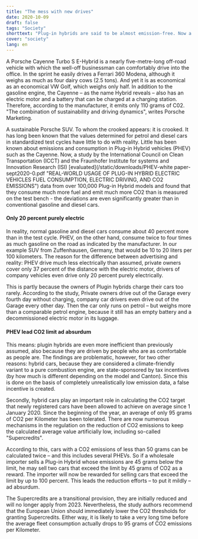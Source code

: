 ```yaml
---
title: "The mess with new drives"
date: 2020-10-09
draft: false
tags: "Society"
shorttext: "Plug-in hybrids are said to be almost emission-free. Now a study shows how bad their record actually is."
cover: "society"
lang: en
---
```


A Porsche Cayenne Turbo S E-Hybrid is a nearly five-metre-long off-road vehicle with which the well-off businessman can comfortably drive into the office. In the sprint he easily drives a Ferrari 360 Modena, although it weighs as much as four dairy cows (2.5 tons). And yet it is as economical as an economical VW Golf, which weighs only half. In addition to the gasoline engine, the Cayenne – as the name Hybrid reveals – also has an electric motor and a battery that can be charged at a charging station. Therefore, according to the manufacturer, it emits only 110 grams of C02. "The combination of sustainability and driving dynamics", writes Porsche Marketing.

A sustainable Porsche SUV. To whom the crooked appears: it is crooked. It has long been known that the values determined for petrol and diesel cars in standardized test cycles have little to do with reality. Little has been known about emissions and consumption in Plug-in Hybrid vehicles (PHEV) such as the Cayenne. Now, a study by the International Council on Clean Transportation (ICCT) and the Fraunhofer Institute for systems and Innovation Research (ISI) [evaluated](/static/downloads/PHEV-white paper-sept2020-0.pdf "REAL-WORLD USAGE OF PLUG-IN HYBRID ELECTRIC VEHICLES FUEL CONSUMPTION, ELECTRIC DRIVING, AND CO2 EMISSIONS") data from over 100,000 Plug-in Hybrid models and found that they consume much more fuel and emit much more CO2 than is measured on the test bench - the deviations are even significantly greater than in conventional gasoline and diesel cars.

#### Only 20 percent purely electric

In reality, normal gasoline and diesel cars consume about 40 percent more than in the test cycle. PHEV, on the other hand, consume twice to four times as much gasoline on the road as indicated by the manufacturer. In our example SUV from Zuffenhausen, Germany, that would be 10 to 20 liters per 100 kilometers. The reason for the difference between advertising and reality: PHEV drive much less electrically than assumed, private owners cover only 37 percent of the distance with the electric motor, drivers of company vehicles even drive only 20 percent purely electrically.

This is partly because the owners of Plugin hybrids charge their cars too rarely. According to the study, Private owners drive out of the Garage every fourth day without charging, company car drivers even drive out of the Garage every other day. Then the car only runs on petrol – but weighs more than a comparable petrol engine, because it still has an empty battery and a decommissioned electric motor in its luggage.

#### PHEV lead CO2 limit ad absurdum

This means: plugin hybrids are even more inefficient than previously assumed, also because they are driven by people who are as comfortable as people are. The findings are problematic, however, for two other reasons: hybrid cars, because they are considered a climate-friendly variant to a pure combustion engine, are state-sponsored by tax incentives (by how much is different depending on the model and Canton). Since this is done on the basis of completely unrealistically low emission data, a false incentive is created.

Secondly, hybrid cars play an important role in calculating the CO2 target that newly registered cars have been allowed to achieve on average since 1 January 2020.  Since the beginning of the year, an average of only 95 grams of CO2 per Kilometer has been tolerated. There are now numerous mechanisms in the regulation on the reduction of CO2 emissions to keep the calculated average value artificially low, including so-called "Supercredits".

According to this, cars with a CO2 emissions of less than 50 grams can be calculated twice – and this includes several PHEVs. So if a wholesale importer sells a Plug-in Hybrid whose emissions are 45 grams below the limit, he may sell two cars that exceed the limit by 45 grams of CO2 as a reward. The importer will now be rewarded for selling cars that exceed the limit by up to 100 percent. This leads the reduction efforts – to put it mildly – ad absurdum.

The Supercredits are a transitional provision, they are initially reduced and will no longer apply from 2023. Nevertheless, the study authors recommend that the European Union should immediately lower the CO2 thresholds for granting Supercredits. Either way, it is likely to take a very long time before the average fleet consumption actually drops to 95 grams of CO2 emissions per Kilometer.
